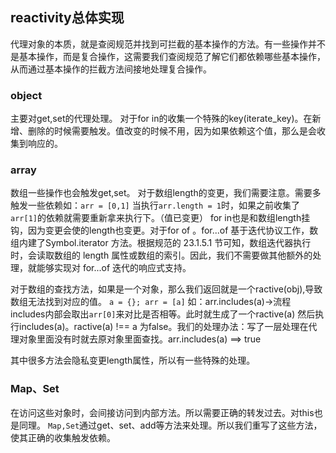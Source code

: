 ## reactivity总体实现

代理对象的本质，就是查阅规范并找到可拦截的基本操作的方法。有一些操作并不是基本操作，而是复合操作，这需要我们查阅规范了解它们都依赖哪些基本操作，从而通过基本操作的拦截方法间接地处理复合操作。

### object

 主要对get,set的代理处理。
 对于for in的收集一个特殊的key(iterate_key)。在新增、删除的时候需要触发。值改变的时候不用，因为如果依赖这个值，那么是会收集到响应的。

### array
  数组一些操作也会触发get,set。
  对于数组length的变更，我们需要注意。需要多触发一些依赖如：`arr = [0,1]`
  当执行`arr.length = 1`时，如果之前收集了`arr[1]`的依赖就需要重新拿来执行下。（值已变更）
  for in也是和数组length挂钩，因为变更会使的length也变更。对于for of 。for...of 基于迭代协议工作，数组内建了Symbol.iterator 方法。根据规范的 23.1.5.1 节可知，数组迭代器执行时，会读取数组的 length 属性或数组的索引。因此，我们不需要做其他额外的处理，就能够实现对 for...of 迭代的响应式支持。

  对于数组的查找方法，如果是一个对象，那么我们返回就是一个ractive(obj),导致数组无法找到对应的值。
  `a = {}; arr = [a]`
  如：arr.includes(a)->流程
  includes内部会取出`arr[0]`来对比是否相等。此时就生成了一个ractive(a)
  然后执行includes(a)。ractive(a) !== a 为false。我们的处理办法：写了一层处理在代理对象里面没有时就去原对象里面查找。arr.includes(a) ==> true

  其中很多方法会隐私变更length属性，所以有一些特殊的处理。

### Map、Set

  在访问这些对象时，会间接访问到内部方法。所以需要正确的转发过去。对this也是同理。
  `Map,Set`通过get、set、add等方法来处理。所以我们重写了这些方法，使其正确的收集触发依赖。


